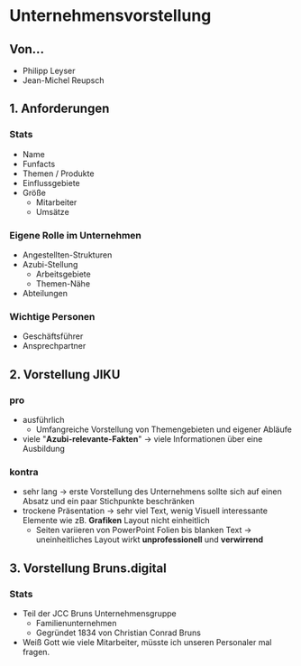 # Unternehmensvorstellung
## Von...
- Philipp Leyser
- Jean-Michel Reupsch

## 1. Anforderungen

### Stats

- Name
- Funfacts
- Themen / Produkte
- Einflussgebiete
- Größe
  - Mitarbeiter
  - Umsätze

### Eigene Rolle im Unternehmen

- Angestellten-Strukturen
- Azubi-Stellung
  - Arbeitsgebiete
  - Themen-Nähe
- Abteilungen

### Wichtige Personen

- Geschäftsführer
- Ansprechpartner

## 2. Vorstellung JIKU

### pro
- ausführlich
  - Umfangreiche Vorstellung von Themengebieten und eigener Abläufe
-  viele "**Azubi-relevante-Fakten**"
  &rarr; viele Informationen über eine Ausbildung
### kontra
- sehr lang
  &rarr; erste Vorstellung des Unternehmens sollte sich auf einen Absatz und ein paar Stichpunkte beschränken
- trockene Präsentation
  &rarr; sehr viel Text, wenig Visuell interessante Elemente wie zB. **Grafiken**
  Layout nicht einheitlich
  - Seiten variieren von PowerPoint Folien bis blanken Text 
  &rarr; uneinheitliches Layout wirkt **unprofessionell** und **verwirrend**


## 3. Vorstellung Bruns.digital

### Stats
- Teil der JCC Bruns Unternehmensgruppe
  - Familienunternehmen
  - Gegründet 1834 von Christian Conrad Bruns
- Weiß Gott wie viele Mitarbeiter, müsste ich unseren Personaler mal fragen.

